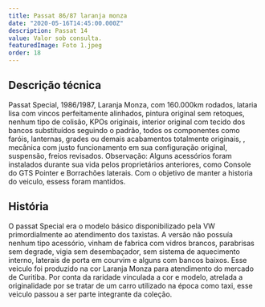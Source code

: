 ```yaml
---
title: Passat 86/87 laranja monza
date: "2020-05-16T14:45:00.000Z"
description: Passat 14
value: Valor sob consulta.
featuredImage: Foto 1.jpeg
order: 18
---
```


## Descrição técnica

Passat Special, 1986/1987, Laranja Monza, com 160.000km rodados, lataria lisa com vincos perfeitamente alinhados, pintura  original sem retoques, nenhum tipo de colisão, KPOs originais, interior original com tecido dos bancos substituídos seguindo o padrão, todos os componentes como faróis, lanternas, grades ou demais acabamentos totalmente originais, , mecânica com justo funcionamento em sua configuração original, suspensão, freios revisados.
Observação: Alguns acessórios foram instalados durante sua vida  pelos proprietários anteriores, como Console do GTS Pointer e Borrachões laterais. Com o objetivo de manter a historia do veiculo, essess foram mantidos.

 

## História

O passat Special era o modelo básico disponibilizado pela VW primordialmente ao atendimento dos taxistas. A versão não possuía nenhum tipo acessório, vinham de fabrica com vidros brancos, parabrisas sem degrade, vigia sem desembaçador,  sem sistema de aquecimento interno, laterais de porta em courvim e alguns com bancos baixos. Esse veiculo foi produzido na cor Laranja Monza para atendimento do mercado de Curitiba. Por conta da raridade vinculada a cor e modelo, atrelada a originalidade por se tratar de um carro utilizado na época como taxi, esse veiculo passou a ser parte integrante da coleção.